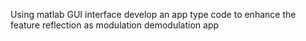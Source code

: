 
Using matlab GUI interface develop an app type code to enhance the feature reflection as modulation demodulation app 
